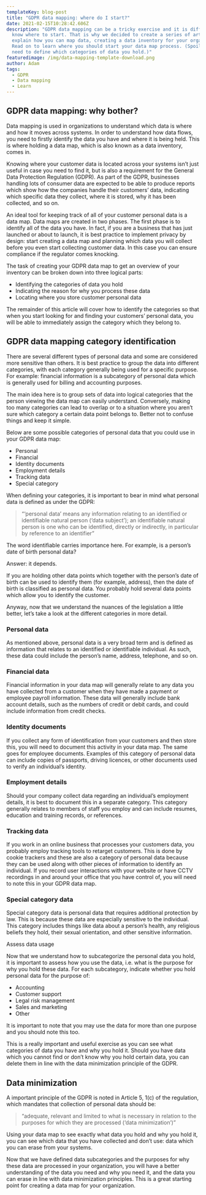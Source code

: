 ```yaml
---
templateKey: blog-post
title: "GDPR data mapping: where do I start?"
date: 2021-02-15T10:28:42.606Z
description: "GDPR data mapping can be a tricky exercise and it is difficult to
  know where to start. That is why we decided to create a series of articles to
  explain how you can map data, creating a data inventory for your organization.
  Read on to learn where you should start your data map process. (Spoiler: you
  need to define which categories of data you hold.)"
featuredimage: /img/data-mapping-template-download.png
author: Adam
tags:
  - GDPR
  - Data mapping
  - Learn
---
```

## GDPR data mapping: why bother?

Data mapping is used in organizations to understand which data is where and how it moves across systems. In order to understand how data flows, you need to firstly identify the data you have and where it is being held. This is where holding a data map, which is also known as a data inventory, comes in.

Knowing where your customer data is located across your systems isn’t just useful in case you need to find it, but is also a requirement for the General Data Protection Regulation (GDPR). As part of the GDPR, businesses handling lots of consumer data are expected to be able to produce reports which show how the companies handle their customers’ data, indicating which specific data they collect, where it is stored, why it has been collected, and so on.

An ideal tool for keeping track of all of your customer personal data is a data map. Data maps are created in two phases. The first phase is to identify all of the data you have. In fact, if you are a business that has just launched or about to launch, it is best practice to implement privacy by design: start creating a data map and planning which data you will collect before you even start collecting customer data. In this case you can ensure compliance if the regulator comes knocking.

The task of creating your GDPR data map to get an overview of your inventory can be broken down into three logical parts:

* Identifying the categories of data you hold
* Indicating the reason for why you process these data
* Locating where you store customer personal data

The remainder of this article will cover how to identify the categories so that when you start looking for and finding your customers’ personal data, you will be able to immediately assign the category which they belong to.

## GDPR data mapping category identification

There are several different types of personal data and some are considered more sensitive than others. It is best practice to group the data into different categories, with each category generally being used for a specific purpose. For example: financial information is a subcategory of personal data which is generally used for billing and accounting purposes.

The main idea here is to group sets of data into logical categories that the person viewing the data map can easily understand. Conversely, making too many categories can lead to overlap or to a situation where you aren’t sure which category a certain data point belongs to. Better not to confuse things and keep it simple.

Below are some possible categories of personal data that you could use in your GDPR data map:

* Personal
* Financial
* Identity documents
* Employment details
* Tracking data
* Special category

When defining your categories, it is important to bear in mind what personal data is defined as under the GDPR:

> “‘personal data’ means any information relating to an identified or identifiable natural person (‘data subject’); an identifiable natural person is one who can be identified, directly or indirectly, in particular by reference to an identifier”

The word identifiable carries importance here. For example, is a person’s date of birth personal data?



Answer: it depends.



If you are holding other data points which together with the person’s date of birth can be used to identify them (for example, address), then the date of birth is classified as personal data. You probably hold several data points which allow you to identify the customer.



Anyway, now that we understand the nuances of the legislation a little better, let’s take a look at the different categories in more detail.

### Personal data

As mentioned above, personal data is a very broad term and is defined as information that relates to an identified or identifiable individual. As such, these data could include the person’s name, address, telephone, and so on.

### Financial data

Financial information in your data map will generally relate to any data you have collected from a customer when they have made a payment or employee payroll information. These data will generally include bank account details, such as the numbers of credit or debit cards, and could include information from credit checks.

### Identity documents

If you collect any form of identification from your customers and then store this, you will need to document this activity in your data map. The same goes for employee documents. Examples of this category of personal data can include copies of passports, driving licences, or other documents used to verify an individual’s identity.

### Employment details

Should your company collect data regarding an individual’s employment details, it is best to document this in a separate category. This category generally relates to members of staff you employ and can include resumes, education and training records, or references.

### Tracking data

If you work in an online business that processes your customers data, you probably employ tracking tools to retarget customers. This is done by cookie trackers and these are also a category of personal data because they can be used along with other pieces of information to identify an individual. If you record user interactions with your website or have CCTV recordings in and around your office that you have control of, you will need to note this in your GDPR data map.

### Special category data

Special category data is personal data that requires additional protection by law. This is because these data are especially sensitive to the individual. This category includes things like data about a person’s health, any religious beliefs they hold, their sexual orientation, and other sensitive information.

Assess data usage

Now that we understand how to subcategorize the personal data you hold, it is important to assess how you use the data, i.e. what is the purpose for why you hold these data. For each subcategory, indicate whether you hold personal data for the purpose of:

* Accounting
* Customer support
* Legal risk management
* Sales and marketing
* Other

It is important to note that you may use the data for more than one purpose and you should note this too.

This is a really important and useful exercise as you can see what categories of data you have and why you hold it. Should you have data which you cannot find or don’t know why you hold certain data, you can delete them in line with the data minimization principle of the GDPR.

## Data minimization

A important principle of the GDPR is noted in Article 5, 1(c) of the regulation, which mandates that collection of personal data should be:

> “adequate, relevant and limited to what is necessary in relation to the purposes for which they are processed (‘data minimization’)”

Using your data map to see exactly what data you hold and why you hold it, you can see which data that you have collected and don’t use: data which you can erase from your systems.

Now that we have defined data subcategories and the purposes for why these data are processed in your organization, you will have a better understanding of the data you need and why you need it, and the data you can erase in line with data minimization principles. This is a great starting point for creating a data map for your organization.
